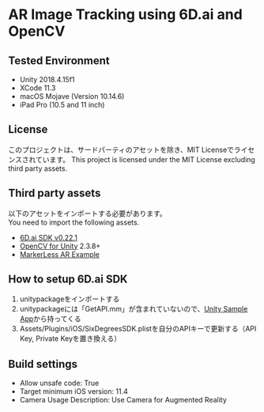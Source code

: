 # AR Image Tracking using 6D.ai and OpenCV

## Tested Environment
- Unity 2018.4.15f1
- XCode 11.3
- macOS Mojave (Version 10.14.6)
- iPad Pro (10.5 and 11 inch)

## License
このプロジェクトは、サードパーティのアセットを除き、MIT Licenseでライセンスされています。
This project is licensed under the MIT License excluding third party assets.

## Third party assets
以下のアセットをインポートする必要があります。  
You need to import the following assets.

- [6D.ai SDK v0.22.1](https://developer.6d.ai/user/dashboard/?view=release_notes&version=0221)
- [OpenCV for Unity](https://assetstore.unity.com/packages/tools/integration/opencv-for-unity-21088) 2.3.8+
- [MarkerLess AR Example](https://assetstore.unity.com/packages/templates/tutorials/markerless-ar-example-77560)

## How to setup 6D.ai SDK
1. unitypackageをインポートする
2. unitypackageには「GetAPI.mm」が含まれていないので、[Unity Sample App](https://developer.6d.ai/user/dashboard/?view=downloads_ios)から持ってくる
3. Assets/Plugins/iOS/SixDegreesSDK.plistを自分のAPIキーで更新する（API Key, Private Keyを置き換える）

## Build settings
- Allow unsafe code: True
- Target minimum iOS version: 11.4
- Camera Usage Description: Use Camera for Augmented Reality
